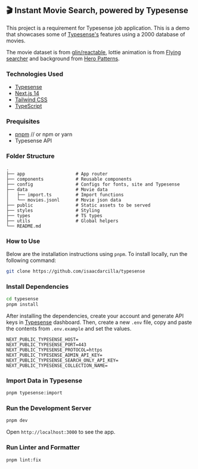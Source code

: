 ## 🎬 Instant Movie Search, powered by Typesense

This project is a requirement for Typesense job application. This is a demo that showcases some of [Typesense's](https://github.com/typesense/typesense) features using a 2000 database of movies.

The movie dataset is from <a href="https://glin.github.io/reactable/articles/popular-movies/tmdb_movies.json" target="_blank">glin/reactable</a>, lottie animation is from [Flying searcher](https://lottiefiles.com/animations/flying-searcher-Iy9s6A8pch) and background from [Hero Patterns](https://heropatterns.com/).

### Technologies Used

- [Typesense](https://typesense.org)
- [Next.js 14](https://nextjs.org/docs/getting-started)
- [Tailwind CSS](https://tailwindcss.com/)
- [TypeScript](https://www.typescriptlang.org/)

### Prequisites

- [pnpm](https://pnpm.io/installation) // or npm or yarn
- Typesense API

### Folder Structure

    .
    ├── app                   # App router
    ├── components            # Reusable components
    ├── config                # Configs for fonts, site and Typesense
    ├── data                  # Movie data
    │   ├── import.ts         # Import functions
    │   └── movies.jsonl      # Movie json data
    ├── public                # Static assets to be served
    ├── styles                # Styling
    ├── types                 # TS types
    ├── utils                 # Global helpers
    └── README.md

### How to Use

Below are the installation instructions using `pnpm`. To install locally, run the following command:

```bash
git clone https://github.com/isaacdarcilla/typesense
```

### Install Dependencies

```bash
cd typesense
pnpm install
```

After installing the dependencies, create your account and generate API keys in [Typesense](typesense.org) dashboard. Then, create a new `.env` file, copy and paste the contents from `.env.example` and set the values.

```
NEXT_PUBLIC_TYPESENSE_HOST=
NEXT_PUBLIC_TYPESENSE_PORT=443
NEXT_PUBLIC_TYPESENSE_PROTOCOL=https
NEXT_PUBLIC_TYPESENSE_ADMIN_API_KEY=
NEXT_PUBLIC_TYPESENSE_SEARCH_ONLY_API_KEY=
NEXT_PUBLIC_TYPESENSE_COLLECTION_NAME=
```

### Import Data in Typesense

```bash
pnpm typesense:import
```

### Run the Development Server

```bash
pnpm dev
```

Open `http://localhost:3000` to see the app.

### Run Linter and Formatter

```bash
pnpm lint:fix
```
